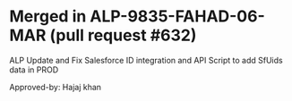 # Merged in ALP-9835-FAHAD-06-MAR (pull request #632)

ALP Update and Fix Salesforce ID integration and API Script to add SfUids data in PROD

Approved-by: Hajaj khan
